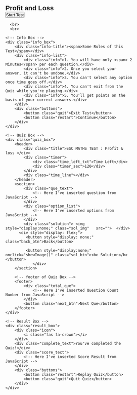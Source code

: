 
<html lang="hi">
<head>
    <meta charset="UTF-8">
    <meta name="viewport" content="width=device-width, initial-scale= 1.0">
    <title>SSC maths mock test, ssc cgl maths questions chapter wise,ssc maths question | credit:codenepali</title>
    <!-- FontAweome CDN Link for Icons-->
  <!--  <link rel="stylesheet" href="https://cdnjs.cloudflare.com/ajax/libs/font-awesome/5.15.3/css/all.min.css"/>
-->
<style>
/* importing google fonts */
@import url('https://fonts.googleapis.com/css2?family=Poppins:wght@200;300;400;500;600;700&display=swap');
*{
    margin: 0;
    padding: 0;
    box-sizing: border-box;
    font-family: 'Poppins', sans-serif;
}

body{
       background: #007bff;
}

::selection{
    color: #fff;
    background: #007bff;
}

.start_btn,
.info_box,
.quiz_box,
.result_box{
    position: absolute;
    top: 50%;
    left: 50%;
    transform: translate(-50%, -50%);
    box-shadow: 0 4px 8px 0 rgba(0, 0, 0, 0.2), 
                0 6px 20px 0 rgba(0, 0, 0, 0.19);
}

.info_box.activeInfo,
.quiz_box.activeQuiz,
.result_box.activeResult{
    opacity: 1;
    z-index: 5;
    pointer-events: auto;
    transform: translate(-50%, -50%) scale(1);
}

.start_btn button{
    font-size: 25px;
    font-weight: 500;
    color: #007bff;
    padding: 15px 30px;
    outline: none;
    border: none;
    border-radius: 5px;
    background: #fff;
    cursor: pointer;
}

.info_box{
    width: 400px;
    background: #fff;
    border-radius: 56px;
    opacity: 0;
    pointer-events: none;
    transition: all 0.3s ease;
}

.info_box .info-title{
    height: 60px;
    width: 100%;
    border-bottom: 1px solid lightgrey;
    display: flex;
    align-items: center;
    padding: 0 30px;
    border-radius: 5px 5px 0 0;
    font-size: 20px;
    font-weight: 600;
}

.info_box .info-list{
    padding: 15px 30px;
}

.info_box .info-list .info{
    margin: 5px 0;
    font-size: 17px;
}

.info_box .info-list .info span{
    font-weight: 600;
    color: #007bff;
}
.info_box .buttons{
    height: 60px;
    display: flex;
    align-items: center;
    justify-content: flex-end;
    padding: 0 30px;
    border-top: 1px solid lightgrey;
}

.info_box .buttons button{
    margin: 0 5px;
    height: 40px;
    width: 100px;
    font-size: 16px;
    font-weight: 500;
    cursor: pointer;
    border: none;
    outline: none;
    border-radius: 5px;
    border: 1px solid #007bff;
    transition: all 0.3s ease;
}

.quiz_box{
    width: 400px;
    background: #fff;
    border-radius: 5px;
transform: translate(-50%, -50%) scale(0.9);
    opacity: 0;
    pointer-events: none;
    transition: all 0.3s ease;
    overflow: hidden;
    
}

.quiz_box header{
    position: relative;
    z-index: 2;
    height: 70px;
    padding: 0 30px;
    background: #fff;
    border-radius: 5px 5px 0 0;
    display: flex;
    align-items: center;
    justify-content: space-between;
    box-shadow: 0px 3px 5px 1px rgba(0,0,0,0.1);
}

.quiz_box header .title{
    font-size: 20px;
    font-weight: 600;
    text-shadow: 2px 2px 1.6px #d7d9d7;
}

.quiz_box header .timer{
    color: #004085;
    background: #cce5ff;
    border: 1px solid #b8daff;
    height: 45px;
    padding: 0 8px;
    border-radius: 5px;
    display: flex;
    align-items: center;
    justify-content: space-between;
    width: 145px;
}

.quiz_box header .timer .time_left_txt{
    font-weight: 400;
    font-size: 17px;
    user-select: none;
}

.quiz_box header .timer .timer_sec{
    font-size: 18px;
    font-weight: 500;
    height: 30px;
    width: 45px;
    color: #fff;
    border-radius: 5px;
    line-height: 30px;
    text-align: center;
    background-image: linear-gradient(to right, #681be3, #9a1be3) ;
    border: 1px solid #343a40;
    user-select: none;
}

.quiz_box header .time_line{
    position: absolute;
    bottom: 0px;
    left: 0px;
    height: 5px;
    background-color: #48e81c;
 
}




section{
    padding: 25px 30px 20px 30px;
    background: #fff;
}

section .que_text{
    font-size: 18px;
    font-weight: 600;
}

section .option_list{
    padding: 20px 0px;
    display: block;   
}

section .option_list .option{
    background: aliceblue;
    border: 1px solid #84c5fe;
    border-radius: 5px;
    padding: 8px 15px;
    font-size: 17px;
    margin-bottom: 15px;
    cursor: pointer;
    transition: all 0.3s ease;
    display: flex;
    align-items: center;
    justify-content: space-between;
}

section .option_list .option:last-child{
    margin-bottom: 0px;
}

section .option_list .option:hover{
    color: #004085;
    background: #5bafeb;
    border: 1px solid black;
}

section .option_list .option.correct{
    color: black;
    background: #5fc76f;
    border: 2px solid black;
}

section .option_list .option.incorrect{
    color: white;
    background: #db4848;
    border: 2px solid black;
}

section .option_list .option.disabled{
    pointer-events: none;
}

section .option_list .option .icon{
    height: 26px;
    width: 26px;
    border: 2px solid transparent;
    border-radius: 50%;
    text-align: center;
    font-size: 13px;
    pointer-events: none;
    transition: all 0.3s ease;
    line-height: 24px;
}
.option_list .option .icon.tick{
    color: #23903c;
    border-color: #23903c;
    background: #d4edda;
}

.option_list .option .icon.cross{
    color: #a42834;
    background: #f8d7da;
    border-color: #a42834;
}

footer{
    height: 60px;
    padding: 0 30px;
    display: flex;
    align-items: center;
    justify-content: space-between;
    border-top: 1px solid lightgrey;
}

footer .total_que span{
    display: flex;
    user-select: none;
}

footer .total_que span p{
    font-weight: 500;
    padding: 0 5px;
}

footer .total_que span p:first-child{
    padding-left: 0px;
}

footer button{
    height: 40px;
    padding: 0 13px;
    font-size: 18px;
    font-weight: 400;
    cursor: pointer;
    border: none;
    outline: none;
    color: #fff;
    border-radius: 5px;
    background: #007bff;
    border: 1px solid #007bff;
    line-height: 10px;
    opacity: 0;
    pointer-events: none;
    transform: scale(0.95);
    transition: all 0.3s ease;
}

footer button:hover{
    background: #0263ca;
}

footer button.show{
    opacity: 1;
    pointer-events: auto;
    transform: scale(1);
}

.result_box{
    background: #fff;
    border-radius: 5px;
    display: flex;
    padding: 25px 30px;
    width: 450px;
    align-items: center;
    flex-direction: column;
    justify-content: center;
    transform: translate(-50%, -50%) scale(1.0);
    opacity: 0;
    pointer-events: none;
    transition: all 0.3s ease;
}

.result_box .icon{
    font-size: 100px;
    color: #007bff;
    margin-bottom: 10px;
}

.result_box .complete_text{
    font-size: 20px;
    font-weight: 500;
}

.result_box .score_text span{
    display: flex;
    margin: 10px 0;
    font-size: 18px;
    font-weight: 500;
}

.result_box .score_text span p{
    padding: 0 4px;
    font-weight: 600;
}

.result_box .buttons{
    display: flex;
    margin: 20px 0;
}

.result_box .buttons button{
    margin: 0 10px;
    height: 45px;
    padding: 0 20px;
    font-size: 18px;
    font-weight: 500;
    cursor: pointer;
    border: none;
    outline: none;
    border-radius: 5px;
    border: 1px solid #007bff;
    transition: all 0.3s ease;
}

.buttons button.restart{
    color: #fff;
    background: #007bff;
}

.buttons button.restart:hover{
    background: #0263ca;
}

.buttons button.quit{
    color: #007bff;
    background: #fff;
}

.buttons button.quit:hover{
    color: #fff;
    background: #007bff;
}


.sol_img{
width:100%;
height: auto;
box-shadow: 1px 2px 3px 3px #b7b6b8;
}

.sol_btn{
width: 150px;
height: 50px;
margin-top: 10px;
background-image: linear-gradient(to right, #138a76, #14b341);
color: white;
font-weight: bold;
border-radius: 8px;
padding: 1px;
margin-left: 30px;
text-shadow: 2px 1px 2px #c9c9c9;
font-size: 23px;
}

.back_btn{

width: 150px;
height: 50px;
text-shadow: 2px 1px 2px #c9c9c9;
margin-top: 10px;
background-image: linear-gradient(to right, #16a0db, #1278a3);
color: white;
font-weight: bold;
border-radius: 8px;
padding: 1px;
font-size: 23px;


}

body .chap_name_txt{
width: 300px;
height: 50px;
background-color: white;
text-shadow: 2px 2px 2px black;
color: #1ec2eb; 
padding: 5px;
font-weight: bold;
border-radius: 5px;
display: none;
text-align: center;
margin-top: 200px;
margin-left: 115px;
margin-bottom: 70px;
}
</style>






</head>
<body>
    <!-- start Quiz button -->
    <h2 class="chap_name_txt"> Profit and Loss</h2>
    <div class="start_btn"><button>Start Test</button></div>

      <br>
      <br>

    <!-- Info Box -->
    <div class="info_box">
        <div class="info-title"><span>Some Rules of this Test</span></div>
        <div class="info-list">
            <div class="info">1. You will have only <span> 2 Minutes</span> per each question.</div>
            <div class="info">2. Once you select your answer, it can't be undone.</div>
            <div class="info">3. You can't select any option once time goes off.</div>
            <div class="info">4. You can't exit from the Quiz while you're playing.</div>
            <div class="info">5. You'll get points on the basis of your correct answers.</div>
        </div>
        <div class="buttons">
            <button class="quit">Exit Test</button>
            <button class="restart">Continue</button>
        </div>
    </div>

    <!-- Quiz Box -->
    <div class="quiz_box">
        <header>
            <div class="title">SSC MATHS TEST : Profit & loss </div>
            <div class="timer">
                <div class="time_left_txt">Time Left</div>
                <div class="timer_sec">120</div>
            </div>
            <div class="time_line"></div>
        </header>
        <section>
            <div class="que_text">
                <!-- Here I've inserted question from JavaScript -->
            </div>
            <div class="option_list">
                <!-- Here I've inserted options from JavaScript -->
            </div>
            <div class="solution"> <img style="display:none;" class="sol_img"   src="">  </div>
          <div style="display: flex;">
             <button style="display: none;" class="back_btn">Back</button>
             
             <button style="display:none;" onclick="showImage()" class="sol_btn"><b> Solution</b></button>
                </div>
        </section>

        <!-- footer of Quiz Box -->
        <footer>
            <div class="total_que">
                <!-- Here I've inserted Question Count Number from JavaScript -->
            </div>
            <button class="next_btn">Next Que</button>
        </footer>
    </div>

    <!-- Result Box -->
    <div class="result_box">
        <div class="icon">
            <i class="fas fa-crown"></i>
        </div>
        <div class="complete_text">You've completed the Quiz!</div>
        <div class="score_text">
            <!-- Here I've inserted Score Result from JavaScript -->
        </div>
        <div class="buttons">
            <button class="restart">Replay Quiz</button>
            <button class="quit">Quit Quiz</button>
        </div>
    </div>
    
<script >

function showImage() {
  a = document.querySelector(".sol_img");
a.style.display = "block";
}



   <!--Inside this JavaScript file I've inserted Questions and Options only-->
    
    <script>
    // creating an array and passing the number, questions, options, and answers
    let questions = [
    {
    numb: 1,
    question: "एक दुकानदार ने 30% की हानि पर लेख बेचा। यदि विक्रय मूल्य ₹ 350 है, तो लागत मूल्य ज्ञात करें। <br><span style='color: blue;  '>12th janubary 2023 morning shift</span>",
    answer: "500",
    options: [
    "500",
    "550",
    "600",
    "539"
    
    ],
    solution: 'https://blogger.googleusercontent.com/img/b/R29vZ2xl/AVvXsEipE50PVYyPNo1vkccGul_7f_1YC4vKXAgG5KJxZzPGkocOlSqw0IN2VGoc57Lh6Axz7oFnKIANdZ7Mo5M2kX5-qSNQbQLcI_znlfvk2LUjCQBLoAJoPEWq4fXgoWxIH6bUDdUs3qCpsfTw_qgFeTdPLK8xJeOY0RbAdfiKllJbGjsoV695j-1H_TVu/s1830/Ques.%201%20.jpg',
    },
    {
    numb: 2,
    question: "एक दुकानदार ने 40% हानि पर लेख बेचा। यदि विक्रय मूल्य ₹6000 है तो लागत मूल्य ज्ञात कीजिए।",
    answer: "10000",
    options: [
    "10000",
    "3000",
    "6000",
    "none"
    ],
    solution: 'https://blogger.googleusercontent.com/img/b/R29vZ2xl/AVvXsEhCJKQvzuPtrm80bedr90dqLM9px27mrzTn5KyZ5z2klFCmAcwSJaQQk7Zi6Kp1w2bBVs8xVD4bUwnW1yGKsyEcahHcSsH20__v5WFBeZPPTN-kc1Qycq-I_Tw3LEVFhJmaYuVav3uMkyfc8NtpeRiIJXAZJ8rsZytkSDWSvVItqJ_DLFEbika9XDc0/s2029/question%202.jpg',
    },
    {
    numb: 3,
    question: "एक दुकानदार ने 16⅔% की हानि पर लेख बेचा।  यदि विक्रय मूल्य ₹500 है तो लागत मूल्य ज्ञात करें।",
    answer: "600",
    options: [
    "500",
    "600",
    "1000",
    "450"
    ],
    solution: 'https://blogger.googleusercontent.com/img/b/R29vZ2xl/AVvXsEgPeyDwK2zQF0AabBJEx2JyVz24lFhUmjO9FsDzDcAMi96-T0eClF2DQiv2hC7HLQ1hJ_xlE9dztD15AW_D5-bAtisMni7ELuN1UNszuXSwxw5GDFsLaFStRGJVdFDmWIyC8413H4JWnWdwHottk4ZZs43G2l9-SKtDO_uiF8QcBrIB0GLh-UcXTrDt/s1922/Question%203.jpg',
    },
    {
    numb: 4,
    question: "एक मोबाइल फोन का विक्रय पूल्य 59,620 रुपये है और इसे 8.4% लाभ पर बेचा गया। मोबाइल फोन का लागत मूल्य (रु में ) है SSC CGL 21.04.2022 (Afternoon)",
    answer: "55000",
    options: [
    "52000",
    "50000",
    "55000",
    "45000"
    ],
    solution: 'https://blogger.googleusercontent.com/img/b/R29vZ2xl/AVvXsEhAIwxC7RAwyx4hvq2Srk5hKIVXflDvM5_SEL0etM257AbknV6CRnT5FkVFu_uIedaeL1y2GhPKHa1OGKkFCAqEYcd_qa3fL2mEqvYEzqSUeNq5_ODc7zRXI6xwer0ObHmDMzZVEfp1blD5ZW2fPvQM9qNP3U2mt6m8wXRs57Ptp5EYECmNKFzkCh21/s2090/question%204.jpg',
    },
   
    
    // you can uncomment the below codes and make duplicate as more as you want to add question
    // but remember you need to give the numb value serialize like 1,2,3,5,6,7,8,9.....
    
    //   {
    //   numb: 6,
    //   question: "Your Question is Here",
    //   answer: "Correct answer of the question is here",
    //   options: [
    //     "Option 1",
    //     "option 2",
    //     "option 3",
    //     "option 4"
    //   ]
    // },
    ];
    
  
    
 

    // Inside this JavaScript file I've coded all Quiz Codes 
  
    //selecting all required elements
    const start_btn = document.querySelector(".start_btn button");
    const info_box = document.querySelector(".info_box");
    const exit_btn = info_box.querySelector(".buttons .quit");
    const continue_btn = info_box.querySelector(".buttons .restart");
    const quiz_box = document.querySelector(".quiz_box");
    const result_box = document.querySelector(".result_box");
    const option_list = document.querySelector(".option_list");
    const time_line = document.querySelector("header .time_line");
    const timeText = document.querySelector(".timer .time_left_txt");
    const timeCount = document.querySelector(".timer .timer_sec");
    
    const chap_name_txt = document.querySelector(".chap_name_txt");
    
    // if startQuiz button clicked""
    start_btn.onclick = ()=>{
    info_box.classList.add("activeInfo"); //show info box
    chap_name_txt.style.display = "block";
    }
    
    // if exitQuiz button clicked
    exit_btn.onclick = ()=>{
    info_box.classList.remove("activeInfo"); //hide info box
    }
    
    // if continueQuiz button clicked
    continue_btn.onclick = ()=>{
    info_box.classList.remove("activeInfo"); //hide info box
    quiz_box.classList.add("activeQuiz"); //show quiz box
    showQuetions(0); //calling showQestions function
    queCounter(1); //passing 1 parameter to queCounter
    startTimer(120); //calling startTimer function
    startTimerLine(0); //calling startTimerLine function
    chap_name_txt.style.display = "none";
    
    }
    
    let timeValue =  120;
    let que_count = 0;
    let que_numb = 1;
    let userScore = 0;
    let counter;
    let counterLine;
    let widthValue = 0;
    
    const restart_quiz = result_box.querySelector(".buttons .restart");
    const quit_quiz = result_box.querySelector(".buttons .quit");
    
    // if restartQuiz button clicked
    restart_quiz.onclick = ()=>{
    quiz_box.classList.add("activeQuiz"); //show quiz box
    result_box.classList.remove("activeResult"); //hide result box
    timeValue = 120; 
    que_count = 0;
    que_numb = 1;
    userScore = 0;
    widthValue = 0;
    showQuetions(que_count); //calling showQestions function
    queCounter(que_numb); //passing que_numb value to queCounter
    clearInterval(counter); //clear counter
    clearInterval(counterLine); //clear counterLine
    startTimer(timeValue); //calling startTimer function
    startTimerLine(widthValue); //calling startTimerLine function
    timeText.textContent = "Time Left"; //change the text of timeText to Time Left
    next_btn.classList.remove("show"); //hide the next button
    }
    
    // if quitQuiz button clicked
    quit_quiz.onclick = ()=>{
    window.location.reload(); //reload the current window
    }
    
    const sol_btn = document.querySelector("section .sol_btn");
    const next_btn = document.querySelector("footer .next_btn");
    const bottom_ques_counter = document.querySelector("footer .total_que");
    
    // if Next Que button clicked
    next_btn.onclick = ()=>{
    if(que_count < questions.length - 1){ //if question count is less than total question length
    que_count++; //increment the que_count value
    que_numb++; //increment the que_numb value
    showQuetions(que_count); //calling showQestions function
    queCounter(que_numb); //passing que_numb value to queCounter
    clearInterval(counter); //clear counter
    clearInterval(counterLine); //clear counterLine
    startTimer(timeValue); //calling startTimer function
    startTimerLine(widthValue); //calling startTimerLine function
    timeText.textContent = "Time Left"; //change the timeText to Time Left
    next_btn.classList.remove("show"); //hide the next button
    sol_btn.style.display = "none";
    a.style.display = "none";
    back_btn.style.display = "block";
    timeText.style.color = "black";
    time_line.style.background = "#48e81c";
    }else{
    back_btn.style.display = "block";
    clearInterval(counter); //clear counter
    clearInterval(counterLine); //clear counterLine
    showResult(); //calling showResult function
    }
    }
    
    
    const back_btn = document.querySelector("section .back_btn");
    // if previous Que button clicked
    back_btn.onclick = ()=>{
    if(que_count >  0){ //if question count is less than total question length
    que_count--; //increment the que_count value
    que_numb--; //increment the que_numb value
    showQuetions(que_count); //calling showQestions function
    queCounter(que_numb); //passing que_numb value to queCounter
     clearInterval(counter); //clear counter
     clearInterval(counterLine);//clear counter
     
    back_btn.style.display = "block";
    sol_btn.style.display = "block";
    a.style.display = "none";
    timeText.style.color = "black";
    time_line.style.background = "#48e81c";
    }
    else{
    back_btn.style.display = "none";
    }
    }
    
   
    
    
    
    
    
    // getting questions and options from array
    function showQuetions(index){
    const que_text = document.querySelector(".que_text");
    
    let solutionImage = document.querySelector(".solution .sol_img");
    
    let sol_tag = questions[index].solution;
    solutionImage.src = sol_tag;
    
    //creating a new span and div tag for question and option and passing the value using array index
    let que_tag = '<span>'+ questions[index].numb + ". " + questions[index].question +'</span>';
    let option_tag = '<div class="option"><span>'+ questions[index].options[0] +'</span></div>'
    + '<div class="option"><span>'+ questions[index].options[1] +'</span></div>'
    + '<div class="option"><span>'+ questions[index].options[2] +'</span></div>'
    + '<div class="option"><span>'+ questions[index].options[3] +'</span></div>';
    que_text.innerHTML = que_tag; //adding new span tag inside que_tag
    option_list.innerHTML = option_tag; //adding new div tag inside option_tag
    
    const option = option_list.querySelectorAll(".option");
    
    // set onclick attribute to all available options
    for(i=0; i < option.length; i++){
    option[i].setAttribute("onclick", "optionSelected(this)");
    }
    }
    // creating the new div tags which for icons
    let tickIconTag = '<div class="icon tick"><i class="fas fa-check"></i></div>';
    let crossIconTag = '<div class="icon cross"><i class="fas fa-times"></i></div>';
    
    //if user clicked on option
    function optionSelected(answer){
    clearInterval(counter); //clear counter
    clearInterval(counterLine); //clear counterLine
    let userAns = answer.textContent; //getting user selected option
    let correcAns = questions[que_count].answer; //getting correct answer from array
    const allOptions = option_list.children.length; //getting all option items
    
    if(userAns == correcAns){ //if user selected option is equal to array's correct answer
    userScore += 1; //upgrading score value with 1
    answer.classList.add("correct"); //adding green color to correct selected option
    answer.insertAdjacentHTML("beforeend", tickIconTag); //adding tick icon to correct selected option
    console.log("Correct Answer");
    console.log("Your correct answers = " + userScore);
    sol_btn.style.display = "block";
    back_btn.style.display = "block";
    }else{
    back_btn.style.display = "block";
    sol_btn.style.display = "block";
    answer.classList.add("incorrect"); //adding red color to correct selected option
    answer.insertAdjacentHTML("beforeend", crossIconTag); //adding cross icon to correct selected option
    console.log("Wrong Answer");
    
    for(i=0; i < allOptions; i++){
    if(option_list.children[i].textContent == correcAns){ //if there is an option which is matched to an array answer 
    option_list.children[i].setAttribute("class", "option correct"); //adding green color to matched option
    option_list.children[i].insertAdjacentHTML("beforeend", tickIconTag); //adding tick icon to matched option
    console.log("Auto selected correct answer.");
    }
    }
    }
    for(i=0; i < allOptions; i++){
    option_list.children[i].classList.add("disabled"); //once user select an option then disabled all options
    }
    next_btn.classList.add("show"); //show the next button if user selected any option
    }
    
    function showResult(){
    info_box.classList.remove("activeInfo"); //hide info box
    quiz_box.classList.remove("activeQuiz"); //hide quiz box
    result_box.classList.add("activeResult"); //show result box
    const scoreText = result_box.querySelector(".score_text");
    if (userScore > 3){ // if user scored more than 3
    //creating a new span tag and passing the user score number and total question number
    let scoreTag = '<span>and congrats! 🎉, You got <p>'+ userScore +'</p> out of <p>'+ questions.length +'</p></span>';
    scoreText.innerHTML = scoreTag;  //adding new span tag inside score_Text
    }
    else if(userScore > 1){ // if user scored more than 1
    let scoreTag = '<span>and nice 😎, You got <p>'+ userScore +'</p> out of <p>'+ questions.length +'</p></span>';
    scoreText.innerHTML = scoreTag;
    }
    else{ // if user scored less than 1
    let scoreTag = '<span>and sorry 😐, You got only <p>'+ userScore +'</p> out of <p>'+ questions.length +'</p></span>';
    scoreText.innerHTML = scoreTag;
    }
    }
    
    function startTimer(time){
    counter = setInterval(timer, 1000);
    function timer(){
    timeCount.textContent = time; //changing the value of timeCount with time value
    time--; //decrement the time value
    if(time < 9){ //if timer is less than 9
    let addZero = timeCount.textContent; 
    timeCount.textContent = "0" + addZero; //add a 0 before time value
 
    time_line.style.background = "red";
    }
    if(time < 0){ //if timer is less than 0
    clearInterval(counter); //clear counter
    timeText.textContent = "Time Off"; //change the time text to time off
    const allOptions = option_list.children.length; //getting all option items
    let correcAns = questions[que_count].answer; //getting correct answer from array
    sol_btn.style.display = "block";
    for(i=0; i < allOptions; i++){
    if(option_list.children[i].textContent == correcAns){ //if there is an option which is matched to an array answer
    option_list.children[i].setAttribute("class", "option correct"); //adding green color to matched option
    option_list.children[i].insertAdjacentHTML("beforeend", tickIconTag); //adding tick icon to matched option
    console.log("Time Off: Auto selected correct answer.");
    }
    }
    for(i=0; i < allOptions; i++){
    option_list.children[i].classList.add("disabled"); //once user select an option then disabled all options
    }
    next_btn.classList.add("show"); //show the next button if user selected any option
    }
    }
    }
    
    function startTimerLine(time){
    counterLine = setInterval(timer, 323);
    function timer(){
    time += 1; //upgrading time value with 1
    time_line.style.width = time + "px"; //increasing width of time_line with px by time value
    if(time > 549){ //if time value is greater than 549
    clearInterval(counterLine); //clear counterLine
    }
    }
    }
    
    function queCounter(index){
    //creating a new span tag and passing the question number and total question
    let totalQueCounTag = '<span><p>'+ index +'</p> of <p>'+ questions.length +'</p> Questions</span>';
    bottom_ques_counter.innerHTML = totalQueCounTag;  //adding new span tag inside bottom_ques_counter
    }
    
    
    


</script>
</body>
</html>
